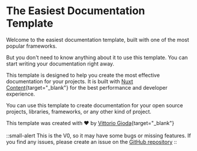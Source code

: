 # The Easiest Documentation Template
Welcome to the easiest documentation template, built with one of the most popular frameworks.

But you don't need to know anything about it to use this template. You can start writing your documentation right away.

This template is designed to help you create the most effective documentation for your projects.
It is built with [Nuxt Content](https://content.nuxtjs.org/){target="_blank"} for the best performance and developer experience.

You can use this template to create documentation for your open source projects, libraries, frameworks, or any other kind of project.

This template was created with ❤️ by [Vittorio Gioda](https://vittoriogioda.it){target="_blank"}
<br>
<br>
::small-alert
This is the V0, so it may have some bugs or missing features. If you find any issues, please create an issue on the [GitHub repository](https://github.com/Teygeta/nuxt-doc/issues/new)
::
